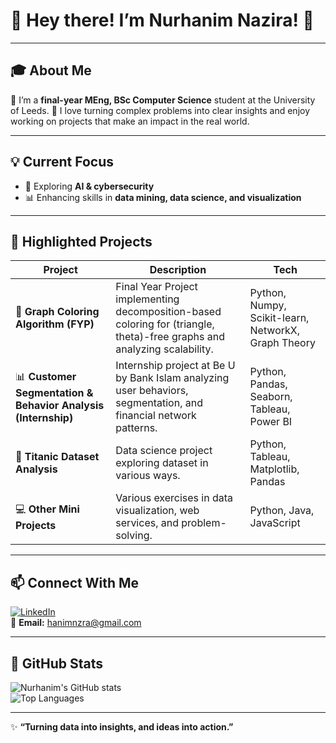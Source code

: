 # 🌸 Hey there! I’m Nurhanim Nazira! 🌟
---

## 🎓 About Me
🎀 I’m a **final-year MEng, BSc Computer Science** student at the University of Leeds. 
🧬 I love turning complex problems into clear insights and enjoy working on projects that make an impact in the real world.  

---

## 💡 Current Focus
- 🚀 Exploring **AI & cybersecurity**
- 📊 Enhancing skills in **data mining, data science, and visualization**   

---

## 🚀 Highlighted Projects

| Project | Description | Tech |
|---------|-------------|------|
| 🎨 **Graph Coloring Algorithm (FYP)** | Final Year Project implementing decomposition-based coloring for (triangle, theta)-free graphs and analyzing scalability. | Python, Numpy, Scikit-learn, NetworkX, Graph Theory |
| 📊 **Customer Segmentation & Behavior Analysis (Internship)** | Internship project at Be U by Bank Islam analyzing user behaviors, segmentation, and financial network patterns. | Python, Pandas, Seaborn, Tableau, Power BI |
| 🧩 **Titanic Dataset Analysis** | Data science project exploring dataset in various ways. | Python, Tableau, Matplotlib, Pandas |
| 💻 **Other Mini Projects** | Various exercises in data visualization, web services, and problem-solving. | Python, Java, JavaScript |


---

## 📫 Connect With Me
[![LinkedIn](https://img.shields.io/badge/LinkedIn-Connect-blue?style=flat-square&logo=linkedin)](https://www.linkedin.com/in/nurhanim-nazira-rosly)  
📧 **Email:** hanimnzra@gmail.com  

---

## 🌈 GitHub Stats
![Nurhanim's GitHub stats](https://github-readme-stats.vercel.app/api?username=hanimnzra&show_icons=true&theme=tokyonight)  
![Top Languages](https://github-readme-stats.vercel.app/api/top-langs/?username=hanimnzra&layout=compact&theme=tokyonight)

---

✨ **“Turning data into insights, and ideas into action.”**
